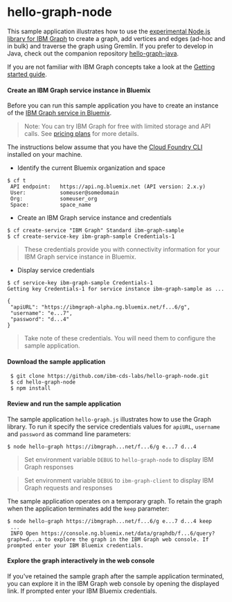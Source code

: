 # hello-graph-node

This sample application illustrates how to use the [experimental Node.js library for IBM Graph](https://github.com/ibm-cds-labs/nodejs-graph) to create a graph, add vertices and edges (ad-hoc and in bulk) and traverse the graph using Gremlin. If you prefer to develop in Java, check out the companion repository [hello-graph-java](https://github.com/ibm-cds-labs/hello-graph-java).

If you are not familiar with IBM Graph concepts take a look at the [Getting started guide](https://ibm-graph-docs.ng.bluemix.net/gettingstarted.html).

#### Create an IBM Graph service instance in Bluemix

Before you can run this sample application you have to create an instance of the [IBM Graph service in Bluemix](https://console.ng.bluemix.net/catalog/services/ibm-graph/). 

> Note: You can try IBM Graph for free with limited storage and API calls. See [pricing plans](https://console.ng.bluemix.net/catalog/services/ibm-graph/) for more details.

The instructions below assume that you have the [Cloud Foundry CLI](https://console.ng.bluemix.net/docs/cli/index.html#cli) installed on your machine. 

* Identify the current Bluemix organization and space
```
$ cf t
 API endpoint:   https://api.ng.bluemix.net (API version: 2.x.y)
 User:           someuser@somedomain
 Org:            someuser_org
 Space:          space_name
```

* Create an IBM Graph service instance and credentials
```
$ cf create-service "IBM Graph" Standard ibm-graph-sample
$ cf create-service-key ibm-graph-sample Credentials-1
```

> These credentials provide you with connectivity information for your IBM Graph service instance in Bluemix.

* Display service credentials
```
$ cf service-key ibm-graph-sample Credentials-1
Getting key Credentials-1 for service instance ibm-graph-sample as ...

{
 "apiURL": "https://ibmgraph-alpha.ng.bluemix.net/f...6/g",
 "username": "e...7",
 "password": "d...4"
}
```

> Take note of these credentials. You will need them to configure the sample application.

####  Download the sample application

```
 $ git clone https://github.com/ibm-cds-labs/hello-graph-node.git
 $ cd hello-graph-node
 $ npm install
```

#### Review and run the sample application

The sample application `hello-graph.js` illustrates how to use the Graph library. To run it specify the service credentials values for `apiURL`, `username` and `password` as command line parameters:

```
$ node hello-graph https://ibmgraph...net/f...6/g e...7 d...4 
```

> Set environment variable `DEBUG` to `hello-graph-node` to display IBM Graph responses

> Set environment variable `DEBUG` to `ibm-graph-client` to display IBM Graph requests and responses

The sample application operates on a temporary graph. To retain the graph when the application terminates add the `keep` parameter:

```
$ node hello-graph https://ibmgraph...net/f...6/g e...7 d...4 keep
 ...
 INFO Open https://console.ng.bluemix.net/data/graphdb/f...6/query?graph=d...a to explore the graph in the IBM Graph web console. If prompted enter your IBM Bluemix credentials.
```

#### Explore the graph interactively in the web console

If you've retained the sample graph after the sample application terminated, you can explore it in the IBM Graph web console by opening the displayed link. If prompted enter your IBM Bluemix credentials.
